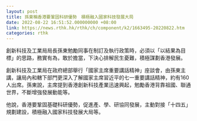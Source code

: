 ```yaml
---
layout: post
title: 孫東稱香港要鞏固科研優勢　積極融入國家科技發展大局
date: 2022-08-22 16:51:52.000000000 +08:00
link: https://news.rthk.hk/rthk/ch/component/k2/1663495-20220822.htm
categories: rthk
---
```


創新科技及工業局局長孫東勉勵同事在制訂及執行政策時，必須以「以結果為目標」的思路，務實有為，敢於擔當，下決心排解民生憂難，積極謀劃香港發展。

創新科技及工業局在政府總部舉行「國家主席重要講話精神」座談會，由孫東主講，讓局內和轄下部門更深入了解國家主席習近平的七一重要講話精神，約有160人出席。孫東說，主席提到香港創新科技產業迅速興起，勉勵香港背靠祖國、聯通世界，不斷增強發展動能等。

他說，香港要鞏固基礎科研優勢，促進產、學、研協同發展，主動對接「十四五」規劃建設，積極融入國家科技發展大局等。
